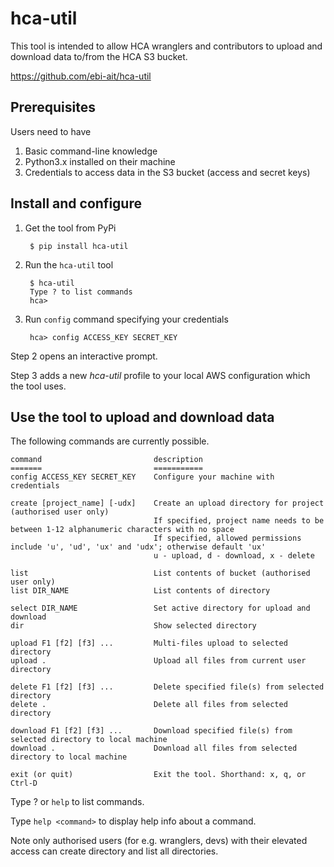 # hca-util

This tool is intended to allow HCA wranglers and contributors to upload and download data to/from the HCA S3 bucket.

https://github.com/ebi-ait/hca-util

## Prerequisites
Users need to have
1. Basic command-line knowledge
2. Python3.x installed on their machine
3. Credentials to access data in the S3 bucket (access and secret keys)

## Install and configure
1. Get the tool from PyPi

        $ pip install hca-util

2. Run the `hca-util` tool

        $ hca-util
        Type ? to list commands
        hca>

3. Run `config` command specifying your credentials

        hca> config ACCESS_KEY SECRET_KEY

Step 2 opens an interactive prompt.

Step 3 adds a new *hca-util* profile to your local AWS configuration which the tool uses.


## Use the tool to upload and download data
The following commands are currently possible.

    command                         description
    =======                         ===========
    config ACCESS_KEY SECRET_KEY    Configure your machine with credentials
    
    create [project_name] [-udx]    Create an upload directory for project (authorised user only)
                                    If specified, project name needs to be between 1-12 alphanumeric characters with no space
                                    If specified, allowed permissions include 'u', 'ud', 'ux' and 'udx'; otherwise default 'ux'
                                    u - upload, d - download, x - delete
                                    
    list                            List contents of bucket (authorised user only)
    list DIR_NAME                   List contents of directory
    
    select DIR_NAME                 Set active directory for upload and download
    dir                             Show selected directory
    
    upload F1 [f2] [f3] ...         Multi-files upload to selected directory
    upload .                        Upload all files from current user directory
    
    delete F1 [f2] [f3] ...         Delete specified file(s) from selected directory
    delete .                        Delete all files from selected directory
    
    download F1 [f2] [f3] ...       Download specified file(s) from selected directory to local machine
    download .                      Download all files from selected directory to local machine
    
    exit (or quit)                  Exit the tool. Shorthand: x, q, or Ctrl-D

Type ? or `help` to list commands. 

Type `help <command>` to display help info about a command.

Note only authorised users (for e.g. wranglers, devs) with their elevated access can create directory and list all directories.
